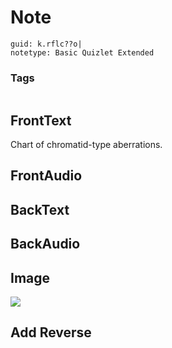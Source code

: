 # Note
```
guid: k.rflc??o|
notetype: Basic Quizlet Extended
```

### Tags
```
```

## FrontText
Chart of chromatid-type aberrations.

## FrontAudio


## BackText


## BackAudio


## Image
<div><img src="quizlet-OxoEjUSr7LGNa1f9HKMzhw.jpg"></div>

## Add Reverse

